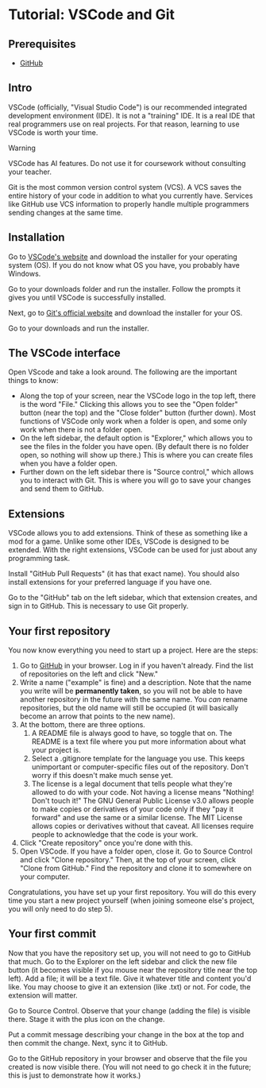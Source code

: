 # Tutorial: VSCode and Git

## Prerequisites

- [GitHub](https://iraxon.github.io/tutorial-github)

## Intro

VSCode (officially, "Visual Studio Code") is our recommended integrated development environment (IDE). It is not a "training" IDE. It is a real IDE that real programmers use on real projects. For that reason, learning to use VSCode is worth your time.

> [!WARNING]
> VSCode has AI features. Do not use it for coursework without consulting your teacher.

Git is the most common version control system (VCS). A VCS saves the entire history of your code in addition to what you currently have. Services like GitHub use VCS information to properly handle multiple programmers sending changes at the same time.

## Installation

Go to [VSCode's website](https://code.visualstudio.com/Download) and download the installer for your operating system (OS). If you do not know what OS you have, you probably have Windows.

Go to your downloads folder and run the installer. Follow the prompts it gives you until VSCode is successfully installed.

Next, go to [Git's official website](https://git-scm.com/install/) and download the installer for your OS.

Go to your downloads and run the installer.

## The VSCode interface

Open VScode and take a look around. The following are the important things to know:

- Along the top of your screen, near the VSCode logo in the top left, there is the word "File." Clicking this allows you to see the "Open folder" button (near the top) and the "Close folder" button (further down). Most functions of VSCode only work when a folder is open, and some only work when there is not a folder open.
- On the left sidebar, the default option is "Explorer," which allows you to see the files in the folder you have open. (By default there is no folder open, so nothing will show up there.) This is where you can create files when you have a folder open.
- Further down on the left sidebar there is "Source control," which allows you to interact with Git. This is where you will go to save your changes and send them to GitHub.

## Extensions

VSCode allows you to add extensions. Think of these as something like a mod for a game. Unlike some other IDEs, VSCode is designed to be extended. With the right extensions, VSCode can be used for just about any programming task.

Install "GitHub Pull Requests" (it has that exact name). You should also install extensions for your preferred language if you have one.

Go to the "GitHub" tab on the left sidebar, which that extension creates, and sign in to GitHub. This is necessary to use Git properly.

## Your first repository

You now know everything you need to start up a project. Here are the steps:

1. Go to [GitHub](https://github.com) in your browser. Log in if you haven't already. Find the list of repositories on the left and click "New."
2. Write a name ("example" is fine) and a description. Note that the name you write will be **permanently taken**, so you will not be able to have another repository in the future with the same name. You *can* rename repositories, but the old name will still be occupied (it will basically become an arrow that points to the new name).
3. At the bottom, there are three options.
    1. A README file is always good to have, so toggle that on. The README is a text file where you put more information about what your project is.
    2. Select a .gitignore template for the language you use. This keeps unimportant or computer-specific files out of the repository. Don't worry if this doesn't make much sense yet.
    3. The license is a legal document that tells people what they're allowed to do with your code. Not having a license means "Nothing! Don't touch it!" The GNU General Public License v3.0 allows people to make copies or derivatives of your code only if they "pay it forward" and use the same or a similar license. The MIT License allows copies or derivatives without that caveat. All licenses require people to acknowledge that the code is your work.
4. Click "Create repository" once you're done with this.
5. Open VSCode. If you have a folder open, close it. Go to Source Control and click "Clone repository." Then, at the top of your screen, click "Clone from GitHub." Find the repository and clone it to somewhere on your computer.

Congratulations, you have set up your first repository. You will do this every time you start a new project yourself (when joining someone else's project, you will only need to do step 5).

## Your first commit

Now that you have the repository set up, you will not need to go to GitHub that much. Go to the Explorer on the left sidebar and click the new file button (it becomes visible if you mouse near the repository title near the top left). Add a file; it will be a text file. Give it whatever title and content you'd like. You may choose to give it an extension (like .txt) or not. For code, the extension will matter.

Go to Source Control. Observe that your change (adding the file) is visible there. Stage it with the plus icon on the change.

Put a commit message describing your change in the box at the top and then commit the change. Next, sync it to GitHub.

Go to the GitHub repository in your browser and observe that the file you created is now visible there. (You will not need to go check it in the future; this is just to demonstrate how it works.)
